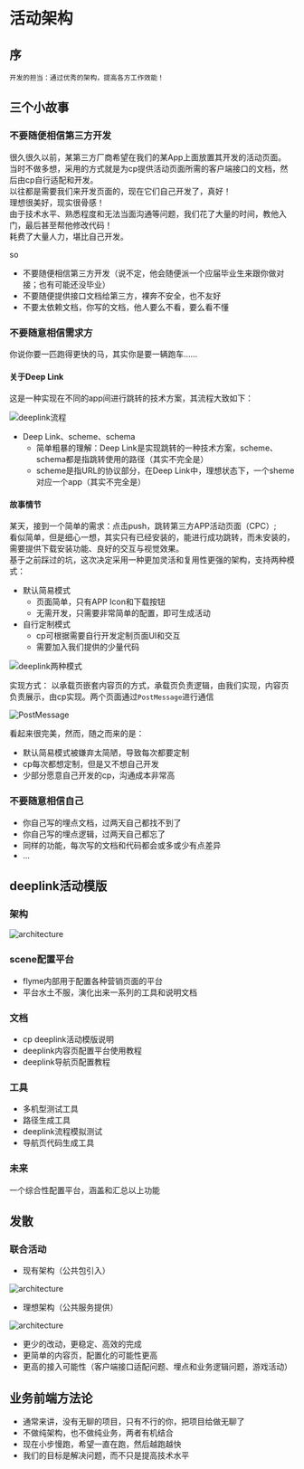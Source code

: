 # 活动架构

## 序
    开发的担当：通过优秀的架构，提高各方工作效能！

## 三个小故事

### 不要随便相信第三方开发

很久很久以前，某第三方厂商希望在我们的某App上面放置其开发的活动页面。<br/>
当时不做多想，采用的方式就是为cp提供活动页面所需的客户端接口的文档，然后由cp自行适配和开发。<br/>
以往都是需要我们来开发页面的，现在它们自己开发了，真好！<br/>
理想很美好，现实很骨感！<br/>
由于技术水平、熟悉程度和无法当面沟通等问题，我们花了大量的时间，教他入门，最后甚至帮他修改代码！<br/>
耗费了大量人力，堪比自己开发。<br/>

so

* 不要随便相信第三方开发（说不定，他会随便派一个应届毕业生来跟你做对接；也有可能还没毕业）
* 不要随便提供接口文档给第三方，裸奔不安全，也不友好
* 不要太依赖文档，你写的文档，他人要么不看，要么看不懂

### 不要随意相信需求方

你说你要一匹跑得更快的马，其实你是要一辆跑车……

#### 关于Deep Link
这是一种实现在不同的app间进行跳转的技术方案，其流程大致如下：

![deeplink流程](../../../images/work/activity/deeplink.jpg)

* Deep Link、scheme、schema
    * 简单粗暴的理解：Deep Link是实现跳转的一种技术方案，scheme、schema都是指跳转使用的路径（其实不完全是）
    * scheme是指URL的协议部分，在Deep Link中，理想状态下，一个sheme对应一个app（其实不完全是）

####  故事情节

某天，接到一个简单的需求：点击push，跳转第三方APP活动页面（CPC）;<br/>
看似简单，但是细心一想，其实只有已经安装的，能进行成功跳转，而未安装的，需要提供下载安装功能、良好的交互与视觉效果。<br/>
基于之前踩过的坑，这次决定采用一种更加灵活和复用性更强的架构，支持两种模式：

* 默认简易模式
    * 页面简单，只有APP Icon和下载按钮
    * 无需开发，只需要非常简单的配置，即可生成活动
* 自行定制模式
    * cp可根据需要自行开发定制页面UI和交互
    * 需要加入我们提供的少量代码

![deeplink两种模式](../../../images/work/activity/two_mode.png)

实现方式：
以承载页嵌套内容页的方式，承载页负责逻辑，由我们实现，内容页负责展示，由cp实现。两个页面通过`PostMessage`进行通信

![PostMessage](../../../images/work/activity/postmessage.png)

看起来很完美，然而，随之而来的是：

* 默认简易模式被嫌弃太简陋，导致每次都要定制
* cp每次都想定制，但是又不想自己开发
* 少部分愿意自己开发的cp，沟通成本非常高

### 不要随意相信自己

* 你自己写的埋点文档，过两天自己都找不到了
* 你自己写的埋点逻辑，过两天自己都忘了
* 同样的功能，每次写的文档和代码都会或多或少有点差异
* ...

## deeplink活动模版

### 架构

![architecture](../../../images/work/activity/architecture.png)

### scene配置平台

* flyme内部用于配置各种营销页面的平台
* 平台水土不服，演化出来一系列的工具和说明文档

### 文档

* cp deeplink活动模版说明
* deeplink内容页配置平台使用教程
* deeplink导航页配置教程

### 工具

* 多机型测试工具
* 路径生成工具
* deeplink流程模拟测试
* 导航页代码生成工具

### 未来

一个综合性配置平台，涵盖和汇总以上功能

## 发散

### 联合活动

* 现有架构（公共包引入）

![architecture](../../../images/work/activity/game_old_architecture.png)

* 理想架构（公共服务提供）

![architecture](../../../images/work/activity/game_new_architecture.png)

* 更少的改动，更稳定、高效的完成
* 更简单的内容页，配置化的可能性更高
* 更高的接入可能性（客户端接口适配问题、埋点和业务逻辑问题，游戏活动）

## 业务前端方法论

* 通常来讲，没有无聊的项目，只有不行的你，把项目给做无聊了
* 不做纯架构，也不做纯业务，两者有机结合
* 现在小步慢跑，希望一直在跑，然后越跑越快
* 我们的目标是解决问题，而不只是提高技术水平

